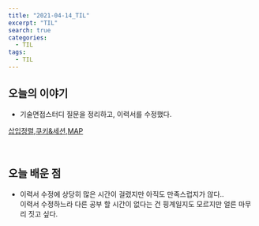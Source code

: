 ```yaml
---
title: "2021-04-14_TIL"
excerpt: "TIL"
search: true
categories: 
  - TIL
tags: 
  - TIL
---
```


## 오늘의 이야기

- 기술면접스터디 질문을 정리하고, 이력서를 수정했다.<br>

[삽입정렬](http://127.0.0.1:4000/learn/1-InsertionSort/),[쿠키&세션](http://127.0.0.1:4000/learn/2-Cookie&Session/),[MAP](http://127.0.0.1:4000/learn/3-Map/)

<br>

## 오늘 배운 점

- 이력서 수정에 상당히 많은 시간이 걸렸지만 아직도 만족스럽지가 않다..<br>
이력서 수정하느라 다른 공부 할 시간이 없다는 건 핑계일지도 모르지만 얼른 마무리 짓고 싶다.<br>

<br><br>



